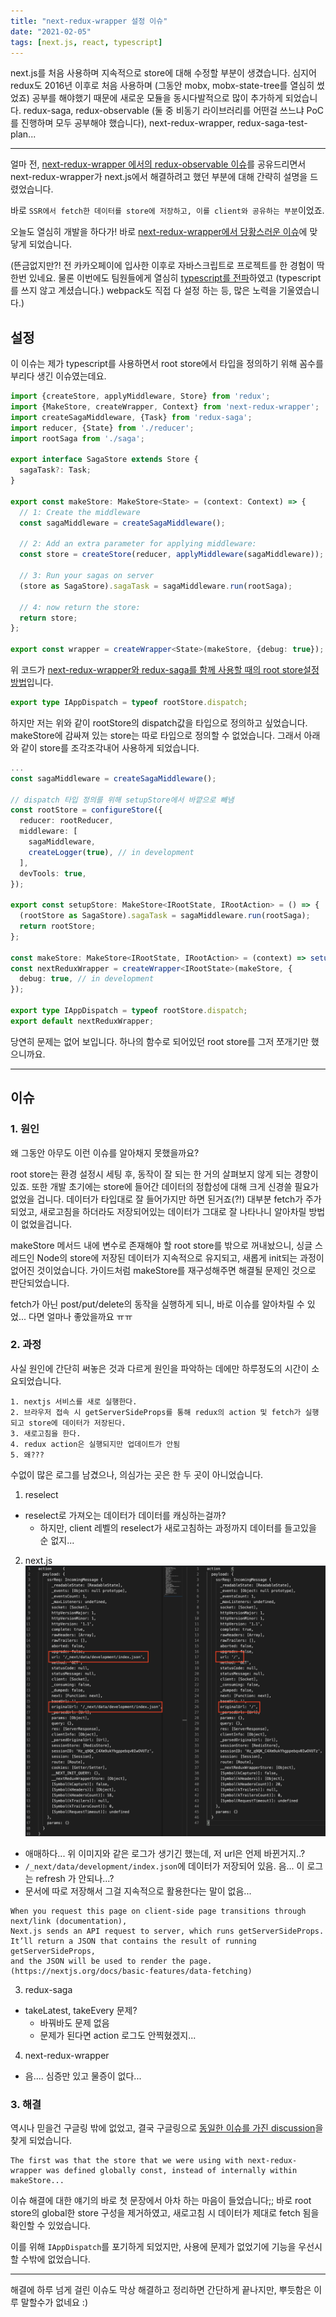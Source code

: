```yaml
---
title: "next-redux-wrapper 설정 이슈"
date: "2021-02-05"
tags: [next.js, react, typescript]
---
```


next.js를 처음 사용하며 지속적으로 store에 대해 수정할 부분이 생겼습니다.
심지어 redux도 2016년 이후로 처음 사용하며 (그동안 mobx, mobx-state-tree를 열심히 썼었죠) 공부를 해야했기 때문에 새로운 모듈을
동시다발적으로 많이 추가하게 되었습니다. redux-saga, redux-observable (둘 중 비동기 라이브러리를 어떤걸 쓰느냐 PoC를 진행하며 모두 공부해야 했습니다),
next-redux-wrapper, redux-saga-test-plan...

---

얼마 전, [next-redux-wrapper 에서의 redux-observable 이슈](/posts/next-redux-wrapper)를 공유드리면서
next-redux-wrapper가 next.js에서 해결하려고 했던 부분에 대해 간략히 설명을 드렸었습니다.

바로 `SSR에서 fetch한 데이터를 store에 저장하고, 이를 client와 공유하는 부분`이었죠.

오늘도 열심히 개발을 하다가! 바로 [next-redux-wrapper에서 당황스러운 이슈](https://github.com/vercel/next.js/discussions/15954)에 맞닿게 되었습니다.

(뜬금없지만?! 전 카카오페이에 입사한 이후로 자바스크립트로 프로젝트를 한 경험이 딱 한번 있네요. 물론 이번에도 팀원들에게 열심히 [typescript를 전파](/posts/why-typescript)하였고 (typescript를 쓰지 않고 계셨습니다.) webpack도 직접 다 설정 하는 등, 많은 노력을 기울였습니다.)

## 설정

이 이슈는 제가 typescript를 사용하면서 root store에서 타입을 정의하기 위해 꼼수를 부리다 생긴 이슈였는데요.

```typescript
import {createStore, applyMiddleware, Store} from 'redux';
import {MakeStore, createWrapper, Context} from 'next-redux-wrapper';
import createSagaMiddleware, {Task} from 'redux-saga';
import reducer, {State} from './reducer';
import rootSaga from './saga';

export interface SagaStore extends Store {
  sagaTask?: Task;
}

export const makeStore: MakeStore<State> = (context: Context) => {
  // 1: Create the middleware
  const sagaMiddleware = createSagaMiddleware();

  // 2: Add an extra parameter for applying middleware:
  const store = createStore(reducer, applyMiddleware(sagaMiddleware));

  // 3: Run your sagas on server
  (store as SagaStore).sagaTask = sagaMiddleware.run(rootSaga);

  // 4: now return the store:
  return store;
};

export const wrapper = createWrapper<State>(makeStore, {debug: true});
```

위 코드가 [next-redux-wrapper와 redux-saga를 함께 사용할 때의 root store설정 방법](https://github.com/kirill-konshin/next-redux-wrapper#usage-with-redux-saga)입니다.

```typescript
export type IAppDispatch = typeof rootStore.dispatch;
```

하지만 저는 위와 같이 rootStore의 dispatch값을 타입으로 정의하고 싶었습니다. makeStore에 감싸져 있는 store는 따로 타입으로 정의할 수 없었습니다.
그래서 아래와 같이 store를 조각조각내어 사용하게 되었습니다.

```typescript
...
const sagaMiddleware = createSagaMiddleware();

// dispatch 타입 정의를 위해 setupStore에서 바깥으로 빼냄
const rootStore = configureStore({
  reducer: rootReducer,
  middleware: [
    sagaMiddleware,
    createLogger(true), // in development
  ],
  devTools: true,
});

export const setupStore: MakeStore<IRootState, IRootAction> = () => {
  (rootStore as SagaStore).sagaTask = sagaMiddleware.run(rootSaga);
  return rootStore;
};

const makeStore: MakeStore<IRootState, IRootAction> = (context) => setupStore(context);
const nextReduxWrapper = createWrapper<IRootState>(makeStore, {
  debug: true, // in development
});

export type IAppDispatch = typeof rootStore.dispatch;
export default nextReduxWrapper;
```

당연히 문제는 없어 보입니다. 하나의 함수로 되어있던 root store를 그저 쪼개기만 했으니까요.

---

## 이슈

### 1. 원인

왜 그동안 아무도 이런 이슈를 알아채지 못했을까요?

root store는 환경 설정시 세팅 후, 동작이 잘 되는 한 거의 살펴보지 않게 되는 경향이 있죠. 또한 개발 초기에는 store에 들어간 데이터의 정합성에 대해 크게 신경쓸 필요가 없었을 겁니다. 데이터가 타입대로 잘 들어가지만 하면 된거죠(?!) 대부분 fetch가 주가 되었고, 새로고침을 하더라도 저장되어있는 데이터가 그대로 잘 나타나니 알아차릴 방법이 없었을겁니다.

makeStore 메서드 내에 변수로 존재해야 할 root store를 밖으로 꺼내놨으니, 싱글 스레드인 Node의 store에 저장된 데이터가 지속적으로 유지되고, 새롭게 init되는 과정이 없어진 것이었습니다. 가이드처럼 makeStore를 재구성해주면 해결될 문제인 것으로 판단되었습니다.

fetch가 아닌 post/put/delete의 동작을 실행하게 되니, 바로 이슈를 알아차릴 수 있었... 다면 얼마나 좋았을까요 ㅠㅠ

### 2. 과정

사실 원인에 간단히 써놓은 것과 다르게 원인을 파악하는 데에만 하루정도의 시간이 소요되었습니다.

```
1. nextjs 서비스를 새로 실행한다.
2. 브라우저 접속 시 getServerSideProps를 통해 redux의 action 및 fetch가 실행되고 store에 데이터가 저장된다.
3. 새로고침을 한다.
4. redux action은 실행되지만 업데이트가 안됨
5. 왜???
```

수없이 많은 로그를 남겼으나, 의심가는 곳은 한 두 곳이 아니었습니다.

1. reselect
  - reselect로 가져오는 데이터가 데이터를 캐싱하는걸까?
    - 하지만, client 레벨의 reselect가 새로고침하는 과정까지 데이터를 들고있을 순 없지...
2. next.js
![action-log](./action-log.png)
  - 애매하다... 위 이미지와 같은 로그가 생기긴 했는데, 저 url은 언제 바뀐거지..?
  - `/_next/data/development/index.json`에 데이터가 저장되어 있음. 음... 이 로그는 refresh 가 안되나...?
  - 문서에 따로 저장해서 그걸 지속적으로 활용한다는 말이 없음...
```
When you request this page on client-side page transitions through next/link (documentation),
Next.js sends an API request to server, which runs getServerSideProps.
It’ll return a JSON that contains the result of running getServerSideProps,
and the JSON will be used to render the page. (https://nextjs.org/docs/basic-features/data-fetching)
```
3. redux-saga
  - takeLatest, takeEvery 문제?
    - 바꿔바도 문제 없음
    - 문제가 된다면 action 로그도 안찍혔겠지...
4. next-redux-wrapper
  - 음.... 심증만 있고 물증이 없다...

### 3. 해결

역시나 믿을건 구글링 밖에 없었고, 결국 구글링으로 [동일한 이슈를 가진 discussion](https://github.com/vercel/next.js/discussions/15954)을 찾게 되었습니다.

```
The first was that the store that we were using with next-redux-wrapper was defined globally const, instead of internally within makeStore...
```

이슈 해결에 대한 얘기의 바로 첫 문장에서 아차 하는 마음이 들었습니다;; 바로 root store의 global한 store 구성을 제거하였고, 새로고침 시 데이터가 제대로 fetch 됨을 확인할 수 있었습니다.

이를 위해 `IAppDispatch`를 포기하게 되었지만, 사용에 문제가 없었기에 기능을 우선시 할 수밖에 없었습니다.

---

해결에 하루 넘게 걸린 이슈도 막상 해결하고 정리하면 간단하게 끝나지만, 뿌듯함은 이루 말할수가 없네요 :)
